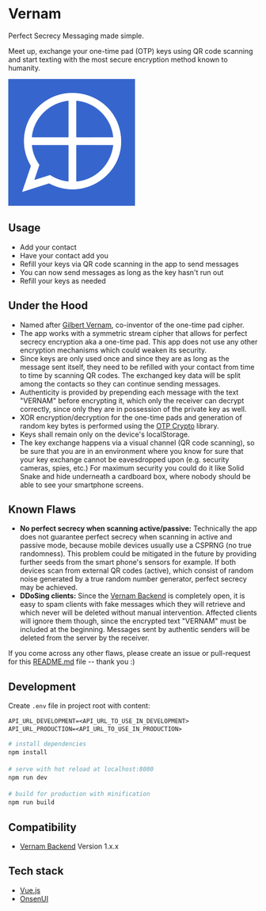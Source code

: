 # Vernam

Perfect Secrecy Messaging made simple.

Meet up, exchange your one-time pad (OTP) keys using QR code scanning and start texting with the most secure encryption method known to humanity.

![Vernam app icon](static/img/favicon-256x256.png)

## Usage
- Add your contact
- Have your contact add you
- Refill your keys via QR code scanning in the app to send messages
- You can now send messages as long as the key hasn't run out
- Refill your keys as needed

## Under the Hood
- Named after [Gilbert Vernam](https://en.wikipedia.org/wiki/Gilbert_Vernam), co-inventor of the one-time pad cipher.
- The app works with a symmetric stream cipher that allows for perfect secrecy encryption aka a one-time pad. This app does not use any other encryption mechanisms which could weaken its security.
- Since keys are only used once and since they are as long as the message sent itself, they need to be refilled with your contact from time to time by scanning QR codes. The exchanged key data will be split among the contacts so they can continue sending messages.
- Authenticity is provided by prepending each message with the text "VERNAM" before encrypting it, which only the receiver can decrypt correctly, since only they are in possession of the private key as well.
- XOR encryption/decryption for the one-time pads and generation of random key bytes is performed using the [OTP Crypto](https://github.com/dag0310/otp-crypto) library.
- Keys shall remain only on the device's localStorage.
- The key exchange happens via a visual channel (QR code scanning), so be sure that you are in an environment where you know for sure that your key exchange cannot be eavesdropped upon (e.g. security cameras, spies, etc.) For maximum security you could do it like Solid Snake and hide underneath a cardboard box, where nobody should be able to see your smartphone screens.

## Known Flaws
- **No perfect secrecy when scanning active/passive:** Technically the app does not guarantee perfect secrecy when scanning in active and passive mode, because mobile devices usually use a CSPRNG (no true randomness). This problem could be mitigated in the future by providing further seeds from the smart phone's sensors for example. If both devices scan from external QR codes (active), which consist of random noise generated by a true random number generator, perfect secrecy may be achieved.
- **DDoSing clients:** Since the [Vernam Backend](https://github.com/dag0310/vernam-backend) is completely open, it is easy to spam clients with fake messages which they will retrieve and which never will be deleted without manual intervention. Affected clients will ignore them though, since the encrypted text "VERNAM" must be included at the beginning. Messages sent by authentic senders will be deleted from the server by the receiver.

If you come across any other flaws, please create an issue or pull-request for this [README.md](README.md) file -- thank you :)

## Development

Create `.env` file in project root with content:
```
API_URL_DEVELOPMENT=<API_URL_TO_USE_IN_DEVELOPMENT>
API_URL_PRODUCTION=<API_URL_TO_USE_IN_PRODUCTION>
```

``` bash
# install dependencies
npm install

# serve with hot reload at localhost:8080
npm run dev

# build for production with minification
npm run build
```

## Compatibility

- [Vernam Backend](https://github.com/dag0310/vernam-backend) Version 1.x.x

## Tech stack

- [Vue.js](https://vuejs.org/)
- [OnsenUI](https://onsen.io/)
